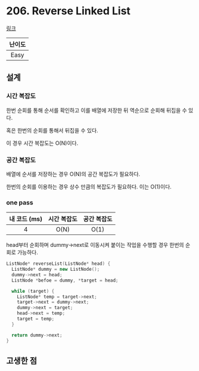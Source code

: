# 206. Reverse Linked List

[링크](https://leetcode.com/problems/reverse-linked-list/)

| 난이도 |
| :----: |
|  Easy  |

## 설계

### 시간 복잡도

한번 순회를 통해 순서를 확인하고 이를 배열에 저장한 뒤 역순으로 순회해 뒤집을 수 있다.

혹은 한번의 순회를 통해서 뒤집을 수 있다.

이 경우 시간 복잡도는 O(N)이다.

### 공간 복잡도

배열에 순서를 저장하는 경우 O(N)의 공간 복잡도가 필요하다.

한번의 순회를 이용하는 경우 상수 만큼의 복잡도가 필요하다. 이는 O(1)이다.

### one pass

| 내 코드 (ms) | 시간 복잡도 | 공간 복잡도 |
| :----------: | :---------: | :---------: |
|      4       |    O(N)     |    O(1)     |

head부터 순회하며 dummy->next로 이동시켜 붙이는 작업을 수행할 경우 한번의 순회로 가능하다.

```cpp
ListNode* reverseList(ListNode* head) {
  ListNode* dummy = new ListNode();
  dummy->next = head;
  ListNode *befoe = dummy, *target = head;

  while (target) {
    ListNode* temp = target->next;
    target->next = dummy->next;
    dummy->next = target;
    head->next = temp;
    target = temp;
  }

  return dummy->next;
}
```

## 고생한 점
